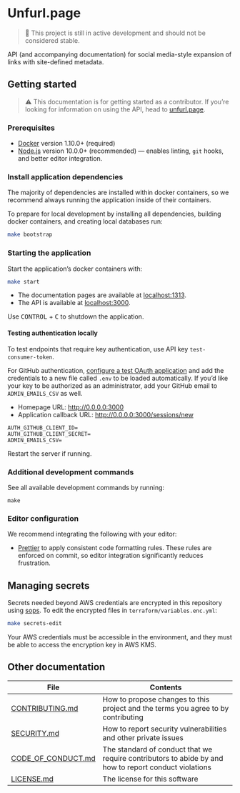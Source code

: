 # Unfurl.page

> 🚧 This project is still in active development and should not be considered stable.

API (and accompanying documentation) for social media-style expansion of links with site-defined metadata.

## Getting started

> ⚠️ This documentation is for getting started as a contributor. If you’re looking for information on using the API, head to [unfurl.page](https://unfurl.page/).

### Prerequisites

- [Docker](https://www.docker.com/products/docker-desktop) version 1.10.0+ (required)
- [Node.js](https://nodejs.org/) version 10.0.0+ (recommended) — enables linting, `git` hooks, and better editor integration.

### Install application dependencies

The majority of dependencies are installed within docker containers, so we recommend always running the application inside of their containers.

To prepare for local development by installing all dependencies, building docker containers, and creating local databases run:

```bash
make bootstrap
```

### Starting the application

Start the application’s docker containers with:

```bash
make start
```

- The documentation pages are available at [localhost:1313](http://localhost:1313).
- The API is available at [localhost:3000](http://localhost:3000).

Use <kbd>CONTROL</kbd> + <kbd>C</kbd> to shutdown the application.

#### Testing authentication locally

To test endpoints that require key authentication, use API key `test-consumer-token`.

For GitHub authentication, [configure a test OAuth application](https://github.com/settings/applications/new) and add the credentials to a new file called `.env` to be loaded automatically. If you’d like your key to be authorized as an administrator, add your GitHub email to `ADMIN_EMAILS_CSV` as well.

- Homepage URL: http://0.0.0.0:3000
- Application callback URL: http://0.0.0.0:3000/sessions/new

```
AUTH_GITHUB_CLIENT_ID=
AUTH_GITHUB_CLIENT_SECRET=
ADMIN_EMAILS_CSV=
```

Restart the server if running.

### Additional development commands

See all available development commands by running:

```
make
```

### Editor configuration

We recommend integrating the following with your editor:

- [Prettier](https://prettier.io/) to apply consistent code formatting rules. These rules are enforced on commit, so editor integration significantly reduces frustration.

## Managing secrets

Secrets needed beyond AWS credentials are encrypted in this repository using [sops](https://github.com/mozilla/sops). To edit the encrypted files in `terraform/variables.enc.yml`:

```bash
make secrets-edit
```

Your AWS credentials must be accessible in the environment, and they must be able to access the encryption key in AWS KMS.

## Other documentation

| File                                     | Contents                                                                                              |
| ---------------------------------------- | ----------------------------------------------------------------------------------------------------- |
| [CONTRIBUTING.md](CONTRIBUTING.md)       | How to propose changes to this project and the terms you agree to by contributing                     |
| [SECURITY.md](SECURITY.md)               | How to report security vulnerabilities and other private issues                                       |
| [CODE_OF_CONDUCT.md](CODE_OF_CONDUCT.md) | The standard of conduct that we require contributors to abide by and how to report conduct violations |
| [LICENSE.md](LICENSE.md)                 | The license for this software                                                                         |
